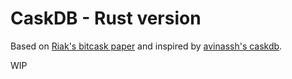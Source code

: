# CaskDB - Rust version

Based on [Riak's bitcask paper](https://riak.com/assets/bitcask-intro.pdf) and inspired by [avinassh's caskdb](https://github.com/avinassh/py-caskdb).

WIP

